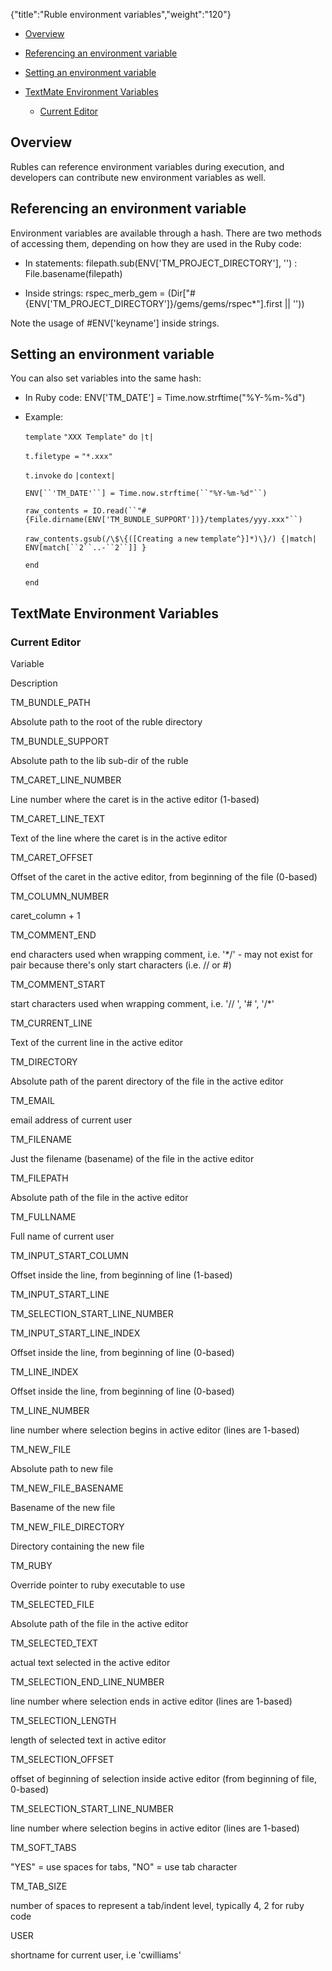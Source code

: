 {"title":"Ruble environment variables","weight":"120"} 

*   [Overview](#Overview)
    
*   [Referencing an environment variable](#Referencinganenvironmentvariable)
    
*   [Setting an environment variable](#Settinganenvironmentvariable)
    
*   [TextMate Environment Variables](#TextMateEnvironmentVariables)
    
    *   [Current Editor](#CurrentEditor)
        

## Overview

Rubles can reference environment variables during execution, and developers can contribute new environment variables as well.

## Referencing an environment variable

Environment variables are available through a hash. There are two methods of accessing them, depending on how they are used in the Ruby code:

*   In statements: filepath.sub(ENV\['TM\_PROJECT\_DIRECTORY'\], '') : File.basename(filepath)
    
*   Inside strings: rspec\_merb\_gem = (Dir\["#{ENV\['TM\_PROJECT\_DIRECTORY'\]}/gems/gems/rspec\*"\].first || ''))
    

Note the usage of #ENV\['keyname'\] inside strings.

## Setting an environment variable

You can also set variables into the same hash:

*   In Ruby code: ENV\['TM\_DATE'\] = Time.now.strftime("%Y-%m-%d")
    
*   Example:
    
    `template` `"XXX Template"`  `do` `|t|`
    
    `t.filetype =` `"*.xxx"`
    
    `t.invoke` `do` `|context|`
    
    `ENV[``'TM_DATE'``] = Time.now.strftime(``"%Y-%m-%d"``)`
    
    `raw_contents = IO.read(``"#{File.dirname(ENV['TM_BUNDLE_SUPPORT'])}/templates/yyy.xxx"``)`
    
    `raw_contents.gsub(/\$\{([Creating a` `new` `template^}]*)\}/) {|match| ENV[match[``2``..-``2``]] }`
    
    `end`
    
    `end`
    

## TextMate Environment Variables

### Current Editor

Variable

Description

TM\_BUNDLE\_PATH

Absolute path to the root of the ruble directory

TM\_BUNDLE\_SUPPORT

Absolute path to the lib sub-dir of the ruble

TM\_CARET\_LINE\_NUMBER

Line number where the caret is in the active editor (1-based)

TM\_CARET\_LINE\_TEXT

Text of the line where the caret is in the active editor

TM\_CARET\_OFFSET

Offset of the caret in the active editor, from beginning of the file (0-based)

TM\_COLUMN\_NUMBER

caret\_column + 1

TM\_COMMENT\_END

end characters used when wrapping comment, i.e. '\*/' - may not exist for pair because there's only start characters (i.e. // or #)

TM\_COMMENT\_START

start characters used when wrapping comment, i.e. '// ', '# ', '/\*'

TM\_CURRENT\_LINE

Text of the current line in the active editor

TM\_DIRECTORY

Absolute path of the parent directory of the file in the active editor

TM\_EMAIL

email address of current user

TM\_FILENAME

Just the filename (basename) of the file in the active editor

TM\_FILEPATH

Absolute path of the file in the active editor

TM\_FULLNAME

Full name of current user

TM\_INPUT\_START\_COLUMN

Offset inside the line, from beginning of line (1-based)

TM\_INPUT\_START\_LINE

TM\_SELECTION\_START\_LINE\_NUMBER

TM\_INPUT\_START\_LINE\_INDEX

Offset inside the line, from beginning of line (0-based)

TM\_LINE\_INDEX

Offset inside the line, from beginning of line (0-based)

TM\_LINE\_NUMBER

line number where selection begins in active editor (lines are 1-based)

TM\_NEW\_FILE

Absolute path to new file

TM\_NEW\_FILE\_BASENAME

Basename of the new file

TM\_NEW\_FILE\_DIRECTORY

Directory containing the new file

TM\_RUBY

Override pointer to ruby executable to use

TM\_SELECTED\_FILE

Absolute path of the file in the active editor

TM\_SELECTED\_TEXT

actual text selected in the active editor

TM\_SELECTION\_END\_LINE\_NUMBER

line number where selection ends in active editor (lines are 1-based)

TM\_SELECTION\_LENGTH

length of selected text in active editor

TM\_SELECTION\_OFFSET

offset of beginning of selection inside active editor (from beginning of file, 0-based)

TM\_SELECTION\_START\_LINE\_NUMBER

line number where selection begins in active editor (lines are 1-based)

TM\_SOFT\_TABS

"YES" = use spaces for tabs, "NO" = use tab character

TM\_TAB\_SIZE

number of spaces to represent a tab/indent level, typically 4, 2 for ruby code

USER

shortname for current user, i.e 'cwilliams'